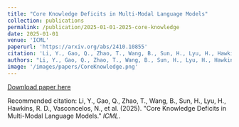 ```yaml
---
title: "Core Knowledge Deficits in Multi-Modal Language Models"
collection: publications
permalink: /publication/2025-01-01-2025-core-knowledge
date: 2025-01-01
venue: 'ICML'
paperurl: 'https://arxiv.org/abs/2410.10855'
citation: 'Li, Y., Gao, Q., Zhao, T., Wang, B., Sun, H., Lyu, H., Hawkins, R. D., Vasconcelos, N., et al. (2025). &quot;Core Knowledge Deficits in Multi-Modal Language Models.&quot; <i>ICML</i>.'
authors: "Li, Y., Gao, Q., Zhao, T., Wang, B., Sun, H., Lyu, H., Hawkins, R. D., Vasconcelos, N., et al."
image: '/images/papers/CoreKnowledge.png'
---
```


<a href='https://arxiv.org/abs/2410.10855'>Download paper here</a>

Recommended citation: Li, Y., Gao, Q., Zhao, T., Wang, B., Sun, H., Lyu, H., Hawkins, R. D., Vasconcelos, N., et al. (2025). "Core Knowledge Deficits in Multi-Modal Language Models." <i>ICML</i>.